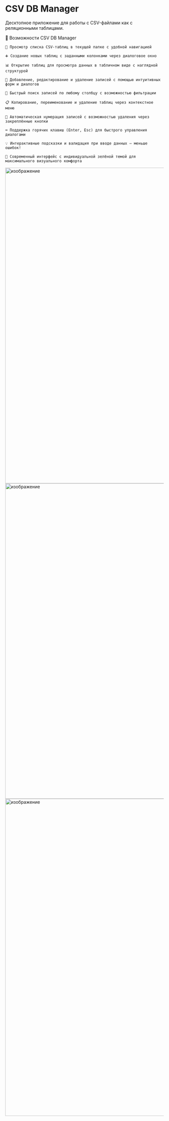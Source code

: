 # CSV DB Manager

Десктопное приложение для работы с CSV-файлами как с реляционными таблицами.

🚀 Возможности CSV DB Manager

    📁 Просмотр списка CSV-таблиц в текущей папке с удобной навигацией

    ➕ Создание новых таблиц с заданными колонками через диалоговое окно

    📊 Открытие таблиц для просмотра данных в табличном виде с наглядной структурой

    📝 Добавление, редактирование и удаление записей с помощью интуитивных форм и диалогов

    🔎 Быстрый поиск записей по любому столбцу с возможностью фильтрации

    📋 Копирование, переименование и удаление таблиц через контекстное меню

    🔢 Автоматическая нумерация записей с возможностью удаления через закреплённые кнопки

    ⌨️ Поддержка горячих клавиш (Enter, Esc) для быстрого управления диалогами

    💡 Интерактивные подсказки и валидация при вводе данных — меньше ошибок!

    🌿 Современный интерфейс с индивидуальной зелёной темой для максимального визуального комфорта

<img width="1919" height="1003" alt="изображение" src="https://github.com/user-attachments/assets/33b2f29f-8491-4270-9991-2ceadff66a9d" />
<img width="1919" height="1002" alt="изображение" src="https://github.com/user-attachments/assets/04cd4805-a9f2-4d69-913a-660b74ded4e6" />
<img width="1919" height="1008" alt="изображение" src="https://github.com/user-attachments/assets/6c0ff7c6-9134-42ae-a29e-8544c9937273" />

